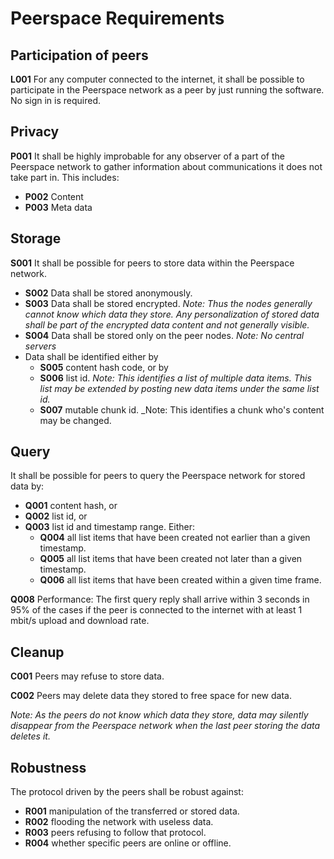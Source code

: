 # Peerspace Requirements

## Participation of peers
**L001** For any computer connected to the internet, it shall be possible to participate in the Peerspace network as a peer by just running the software. No sign in is required.

## Privacy
**P001** It shall be highly improbable for any observer of a part of the Peerspace network to gather information about communications it does not take part in. This includes:

- **P002** Content
- **P003** Meta data

## Storage
**S001** It shall be possible for peers to store data within the Peerspace network.

- **S002** Data shall be stored anonymously.
- **S003** Data shall be stored encrypted. _Note: Thus the nodes generally cannot know which data they store. Any personalization of stored data shall be part of the encrypted data content and not generally visible._
- **S004** Data shall be stored only on the peer nodes. _Note: No central servers_
- Data shall be identified either by
  - **S005** content hash code, or by
  - **S006** list id. _Note: This identifies a list of multiple data items. This list may be extended by posting new data items under the same list id._
  - **S007** mutable chunk id. _Note: This identifies a chunk who's content may be changed. 

## Query
It shall be possible for peers to query the Peerspace network for stored data by:

  - **Q001** content hash, or
  - **Q002** list id, or
  - **Q003** list id and timestamp range. Either:
    - **Q004** all list items that have been created not earlier than a given timestamp.
    - **Q005** all list items that have been created not later than a given timestamp.
    - **Q006** all list items that have been created within a given time frame.

**Q008** Performance: The first query reply shall arrive within 3 seconds in 95% of the cases if the peer is connected to the internet with at least 1 mbit/s upload and download rate.

##  Cleanup
**C001** Peers may refuse to store data.

**C002** Peers may delete data they stored to free space for new data.

_Note: As the peers do not know which data they store, data may silently disappear from the Peerspace network when the last peer storing the data deletes it._

## Robustness
The protocol driven by the peers shall be robust against:

- **R001**  manipulation of the transferred or stored data.
- **R002** flooding the network with useless data.
- **R003** peers refusing to follow that protocol.
- **R004** whether specific peers are online or offline.
